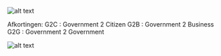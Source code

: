 
![alt text](https://github.com/Geonovum/KP-APIs/raw/master/Werkgroep%20Architectuur/uitwerkingen/media/apitypes.png)

Afkortingen:
G2C : Government 2 Citizen
G2B : Government 2 Business
G2G : Government 2 Government


![alt text](https://github.com/Geonovum/KP-APIs/raw/master/Werkgroep%20Architectuur/uitwerkingen/media/API-arch-v22.png)
